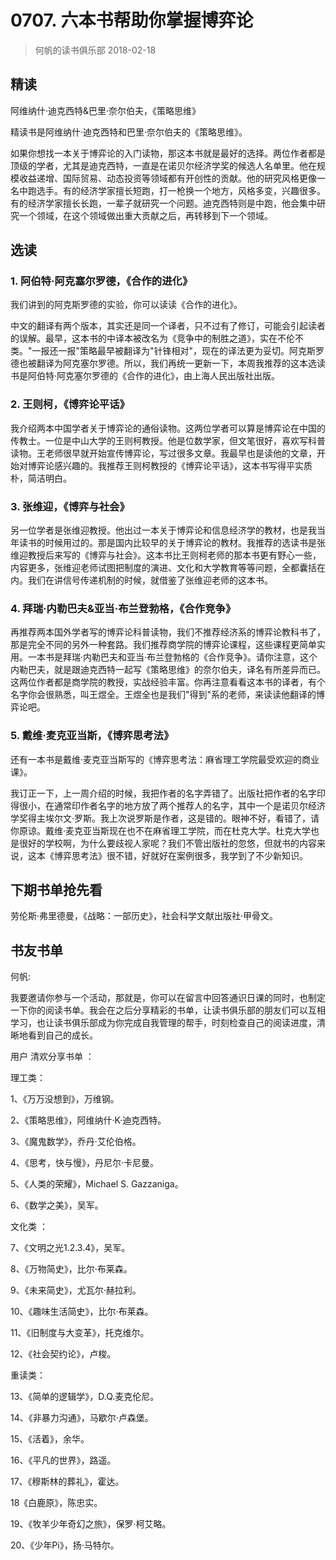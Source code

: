 # 0707. 六本书帮助你掌握博弈论
> 何帆的读书俱乐部
2018-02-18

## 精读

阿维纳什·迪克西特&巴里·奈尔伯夫，《策略思维》

精读书是阿维纳什·迪克西特和巴里·奈尔伯夫的《策略思维》。

如果你想找一本关于博弈论的入门读物，那这本书就是最好的选择。两位作者都是顶级的学者，尤其是迪克西特，一直是在诺贝尔经济学奖的候选人名单里。他在规模收益递增、国际贸易、动态投资等领域都有开创性的贡献。他的研究风格更像一名中跑选手。有的经济学家擅长短跑，打一枪换一个地方，风格多变，兴趣很多。有的经济学家擅长长跑，一辈子就研究一个问题。迪克西特则是中跑，他会集中研究一个领域，在这个领域做出重大贡献之后，再转移到下一个领域。

## 选读

### 1. 阿伯特·阿克塞尔罗德，《合作的进化》

我们讲到的阿克斯罗德的实验，你可以读读《合作的进化》。

中文的翻译有两个版本，其实还是同一个译者，只不过有了修订，可能会引起读者的误解。最早，这本书的中译本被改名为《竞争中的制胜之道》，实在不伦不类。"一报还一报"策略最早被翻译为"针锋相对"，现在的译法更为妥切。阿克斯罗德也被翻译为阿克塞尔罗德。所以，我们再统一更新一下，本周我推荐的这本选读书是阿伯特·阿克塞尔罗德的《合作的进化》，由上海人民出版社出版。

### 2. 王则柯，《博弈论平话》

我介绍两本中国学者关于博弈论的通俗读物。这两位学者可以算是博弈论在中国的传教士。一位是中山大学的王则柯教授。他是位数学家，但文笔很好，喜欢写科普读物。王老师很早就开始宣传博弈论，写过很多文章。我最早也是读他的文章，开始对博弈论感兴趣的。我推荐王则柯教授的《博弈论平话》，这本书写得平实质朴，简洁明白。

### 3. 张维迎，《博弈与社会》

另一位学者是张维迎教授。他出过一本关于博弈论和信息经济学的教材，也是我当年读书的时候用过的。那是国内比较早的关于博弈论的教材。我推荐的选读书是张维迎教授后来写的《博弈与社会》。这本书比王则柯老师的那本书更有野心一些，内容更多，张维迎老师试图把制度的演进、文化和大学教育等等问题，全都囊括在内。我们在讲信号传递机制的时候，就借鉴了张维迎老师的这本书。

### 4. 拜瑞·内勒巴夫&亚当·布兰登勃格，《合作竞争》

再推荐两本国外学者写的博弈论科普读物，我们不推荐经济系的博弈论教科书了，那是完全不同的另外一种套路。我们推荐商学院的博弈论课程，这些课程更简单实用。一本书是拜瑞·内勒巴夫和亚当·布兰登勃格的《合作竞争》。请你注意，这个内勒巴夫，就是跟迪克西特一起写《策略思维》的奈尔伯夫，译名有所差异而已。这两位作者都是商学院的教授，实战经验丰富。你再注意看看这本书的译者，有个名字你会很熟悉，叫王煜全。王煜全也是我们"得到"系的老师，来读读他翻译的博弈论吧。

### 5. 戴维·麦克亚当斯，《博弈思考法》

还有一本书是戴维·麦克亚当斯写的《博弈思考法：麻省理工学院最受欢迎的商业课》。

我订正一下，上一周介绍的时候，我把作者的名字弄错了。出版社把作者的名字印得很小，在通常印作者名字的地方放了两个推荐人的名字，其中一个是诺贝尔经济学奖得主埃尔文·罗斯。我上次说罗斯是作者，这是错的。眼神不好，看错了，请你原谅。戴维·麦克亚当斯现在也不在麻省理工学院，而在杜克大学。杜克大学也是很好的学校啊，为什么要歧视人家呢？我们不管出版社的忽悠，但就书的内容来说，这本《博弈思考法》很不错，好就好在案例很多，我学到了不少新知识。

## 下期书单抢先看

劳伦斯·弗里德曼，《战略：一部历史》，社会科学文献出版社·甲骨文。

## 书友书单

何帆:

我要邀请你参与一个活动，那就是，你可以在留言中回答通识日课的同时，也制定一下你的阅读书单。我会在之后分享精彩的书单，让读书俱乐部的朋友们可以互相学习，也让读书俱乐部成为你完成自我管理的帮手，时刻检查自己的阅读进度，清晰地看到自己的成长。

用户 清欢分享书单 ： 

理工类：

1、《万万没想到》，万维钢。

2、《策略思维》，阿维纳什·K·迪克西特。

3、《魔鬼数学》，乔丹·艾伦伯格。

4、《思考，快与慢》，丹尼尔·卡尼曼。

5、《人类的荣耀》，Michael S. Gazzaniga。

6、《数学之美》，吴军。

文化类 ： 

7、《文明之光1.2.3.4》，吴军。

8、《万物简史》，比尔·布莱森。

9、《未来简史》，尤瓦尔·赫拉利。

10、《趣味生活简史》，比尔·布莱森。

11、《旧制度与大变革》，托克维尔。

12、《社会契约论》，卢梭。

重读类：

13、《简单的逻辑学》，D.Q.麦克伦尼。

14、《非暴力沟通》，马歇尔·卢森堡。

15、《活着》，余华。

16、《平凡的世界》，路遥。

17、《穆斯林的葬礼》，霍达。

18《白鹿原》，陈忠实。

19、《牧羊少年奇幻之旅》，保罗·柯艾略。

20、《少年Pi》，扬·马特尔。

